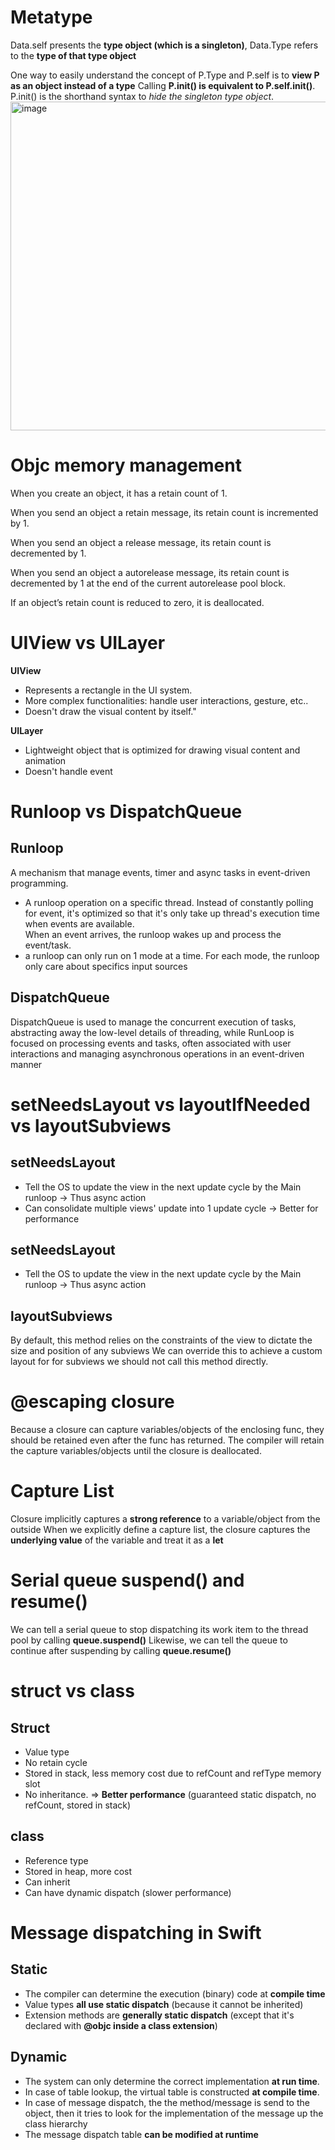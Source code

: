 # Metatype
Data.self presents the **type object (which is a singleton)**, Data.Type refers to the **type of that type object** 

One way to easily understand the concept of P.Type and P.self is to **view P as an object instead of a type**
Calling **P.init() is equivalent to P.self.init()**. P.init() is the shorthand syntax to _hide the singleton type object_. 
<img width="526" alt="image" src="https://github.com/hoangelec/Knowledge-consolidation/assets/9737526/bc315716-5911-48c6-8aae-7a8e3530b8d4">

# Objc memory management
When you create an object, it has a retain count of 1.

When you send an object a retain message, its retain count is incremented by 1.

When you send an object a release message, its retain count is decremented by 1.

When you send an object a autorelease message, its retain count is decremented by 1 at the end of the current autorelease pool block.

If an object’s retain count is reduced to zero, it is deallocated.

# UIView vs UILayer
**UIView**
- Represents a rectangle in the UI system. 
- More complex functionalities: handle user interactions, gesture, etc.. 
- Doesn't draw the visual content by itself."

**UILayer**
- Lightweight object that is optimized for drawing visual content and animation
- Doesn't handle event

# Runloop vs DispatchQueue
## Runloop
A mechanism that manage events, timer and async tasks in event-driven programming. 
- A runloop operation on a specific thread. Instead of constantly polling for event, it's optimized so that it's only take up thread's execution time when events are available.  
When an event arrives, the runloop wakes up and process the event/task. 
- a runloop can only run on 1 mode at a time. For each mode, the runloop only care about specifics input sources 

## DispatchQueue
DispatchQueue is used to manage the concurrent execution of tasks, abstracting away the low-level details of threading, while RunLoop is focused on processing events and tasks, often associated with user interactions and managing asynchronous operations in an event-driven manner

# setNeedsLayout vs layoutIfNeeded vs layoutSubviews
## setNeedsLayout
- Tell the OS to update the view in the next update cycle by the Main runloop -> Thus async action
- Can consolidate multiple views' update into 1 update cycle -> Better for performance
## setNeedsLayout
- Tell the OS to update the view in the next update cycle by the Main runloop -> Thus async action
## layoutSubviews
By default, this method relies on the constraints of the view to dictate the size and position of any subviews
We can override this to achieve a custom layout for for subviews
we should not call this method directly. 

# @escaping closure
Because a closure can capture variables/objects of the enclosing func, they should be retained even after the func has returned. 
The compiler will retain the capture variables/objects until the closure is deallocated.

# Capture List
Closure implicitly captures a **strong reference** to a variable/object from the outside
When we explicitly define a capture list, the closure captures the **underlying value** of the variable and treat it as a **let**

# Serial queue suspend() and resume()

We can tell a serial queue to stop dispatching its work item to the thread pool by calling **queue.suspend()**
Likewise, we can tell the queue to continue after suspending by calling **queue.resume()**

# struct vs class
## Struct
- Value type
- No retain cycle
- Stored in stack, less memory cost due to refCount and refType memory slot
- No inheritance. 
=> **Better performance** (guaranteed static dispatch, no refCount, stored in stack)

## class
- Reference type
- Stored in heap, more cost
- Can inherit
- Can have dynamic dispatch (slower performance)

# Message dispatching in Swift
## Static
- The compiler can determine the execution (binary) code at **compile time**
- Value types **all use static dispatch** (because it cannot be inherited)
- Extension methods are **generally static dispatch** (except that it's declared with **@objc inside a class extension**)
## Dynamic
- The system can only determine the correct implementation **at run time**.
- In case of table lookup, the virtual table is constructed **at compile time**. 
- In case of message dispatch, the the method/message is send to the object, then it tries to look for the implementation of the message up the class hierarchy
- The message dispatch table **can be modified at runtime**



